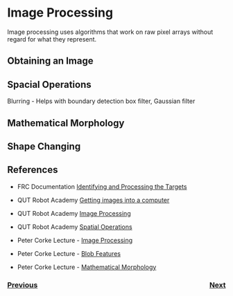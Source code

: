 # Image Processing
Image processing uses algorithms that work on raw pixel arrays without regard for what they represent.  

## Obtaining an Image

## Spacial Operations

Blurring - 
  Helps with boundary detection
  box filter, Gaussian filter

## Mathematical Morphology

## Shape Changing


## References
- FRC Documentation [Identifying and Processing the Targets](https://docs.wpilib.org/en/stable/docs/software/vision-processing/introduction/identifying-and-processing-the-targets.html)

- QUT Robot Academy [Getting images into a computer](https://robotacademy.net.au/masterclass/getting-images-into-a-computer/)

- QUT Robot Academy [Image Processing](https://robotacademy.net.au/masterclass/image-processing/)

- QUT Robot Academy [Spatial Operations](https://robotacademy.net.au/masterclass/spatial-operators/)

- Peter Corke Lecture - [Image Processing](https://www.youtube.com/watch?v=0aVF-fbLUYg&list=PL1pxneANaikCO1-Z0XTaljLR3SE8tgRXY&index=2)

- Peter Corke Lecture - [Blob Features](https://www.youtube.com/watch?v=PscPDmP8zt4&list=PL1pxneANaikCO1-Z0XTaljLR3SE8tgRXY&index=3)

- Peter Corke Lecture - [Mathematical Morphology](https://www.youtube.com/watch?v=a7eRxbJzpQ4&list=PL1pxneANaikCO1-Z0XTaljLR3SE8tgRXY&index=6)

<h3><span style="float:left">
<a href="imageFormation">Previous</a></span>
<span style="float:right">
<a href="featureExtraction">Next</a></span></h3>
